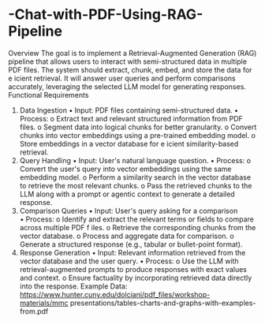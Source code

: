 # -Chat-with-PDF-Using-RAG-Pipeline

Overview 
The goal is to implement a Retrieval-Augmented Generation (RAG) pipeline that allows users to 
interact with semi-structured data in multiple PDF files. The system should extract, chunk, 
embed, and store the data for e icient retrieval. It will answer user queries and perform 
comparisons accurately, leveraging the selected LLM model for generating responses. 
Functional Requirements 
1. Data Ingestion 
• Input: PDF files containing semi-structured data. 
• Process: 
o Extract text and relevant structured information from PDF files. 
o Segment data into logical chunks for better granularity. 
o Convert chunks into vector embeddings using a pre-trained embedding model. 
o Store embeddings in a vector database for e icient similarity-based retrieval. 
2. Query Handling 
• Input: User's natural language question. 
• Process: 
o Convert the user's query into vector embeddings using the same embedding 
model. 
o Perform a similarity search in the vector database to retrieve the most relevant 
chunks. 
o Pass the retrieved chunks to the LLM along with a prompt or agentic context to 
generate a detailed response. 
3. Comparison Queries 
• Input: User's query asking for a comparison  
• Process: 
o Identify and extract the relevant terms or fields to compare across multiple PDF 
f
 iles. 
o Retrieve the corresponding chunks from the vector database. 
o Process and aggregate data for comparison. 
o Generate a structured response (e.g., tabular or bullet-point format). 
4. Response Generation 
• Input: Relevant information retrieved from the vector database and the user query. 
• Process: 
o Use the LLM with retrieval-augmented prompts to produce responses with exact 
values and context. 
o Ensure factuality by incorporating retrieved data directly into the response. 
Example Data: 
https://www.hunter.cuny.edu/dolciani/pdf_files/workshop-materials/mmc
presentations/tables-charts-and-graphs-with-examples-from.pdf
